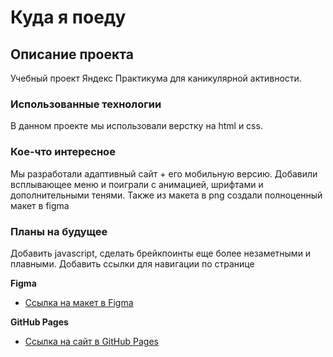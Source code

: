 # Куда я поеду

## Описание проекта
Учебный проект Яндекс Практикума для каникулярной активности.

### Использованные технологии
В данном проекте мы использовали верстку на html и css.

### Кое-что интересное
Мы разработали адаптивный сайт + его мобильную версию. Добавили всплывающее меню и поиграли с анимацией, шрифтами и дополнительными тенями. Также из макета в png создали полноценный макет в figma

### Планы на будущее
Добавить javascript, сделать брейкпоинты еще более незаметными и плавными. Добавить ссылки для навигации по странице

**Figma**

* [Ссылка на макет в Figma](https://www.figma.com/file/pdYjfIuONB4R2A8cHPnQoO/Kuda-ya-poedu?node-id=0%3A1)

**GitHub Pages**

* [Ссылка на сайт в GitHub Pages](https://badstandup.github.io/kuda-ya-poedu/)

